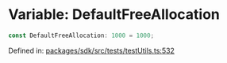 # Variable: DefaultFreeAllocation

```ts
const DefaultFreeAllocation: 1000 = 1000;
```

Defined in: [packages/sdk/src/tests/testUtils.ts:532](https://github.com/towns-protocol/towns/blob/0db1fd0ac7258e8db8cedfb6183e8eade8284fa1/packages/sdk/src/tests/testUtils.ts#L532)
